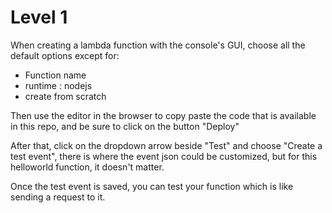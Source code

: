 # Level 1

When creating a lambda function with the console's GUI, choose all the default options except for:

- Function name
- runtime : nodejs
- create from scratch

Then use the editor in the browser to copy paste the code that is available in this repo, and be sure to click on the button "Deploy"

After that, click on the dropdown arrow beside "Test" and choose "Create a test event", there is where the event json could be customized, but for this helloworld function, it doesn't matter.

Once the test event is saved, you can test your function which is like sending a request to it.